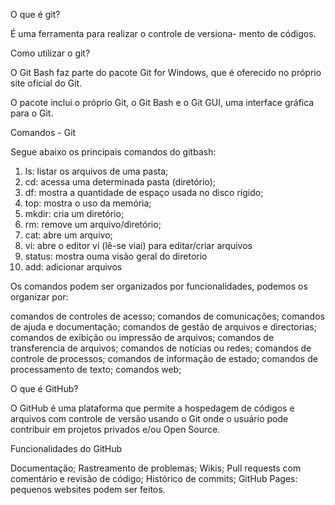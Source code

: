 O que é git?

É uma ferramenta para realizar o controle de versiona-
mento de códigos.

Como utilizar o git?

O Git Bash faz parte do pacote Git for Windows, 
que é oferecido no próprio site oficial do Git.

O pacote inclui o próprio Git, o Git Bash e o Git GUI,
uma interface gráfica para o Git.


Comandos - Git 

Segue abaixo os principais comandos do gitbash:

1) ls: listar os arquivos de uma pasta;
2) cd: acessa uma determinada pasta (diretório);
3) df: mostra a quantidade de espaço usada
   no disco rígido;
4) top: mostra o uso da memória;
5) mkdir: cria um diretório;
6) rm: remove um arquivo/diretório;
7) cat: abre um arquivo;
8) vi: abre o editor vi (lê-se viai) para editar/criar arquivos
9) status: mostra ouma visão geral do diretorio
10) add: adicionar arquivos

Os comandos podem ser organizados por funcionalidades, podemos os organizar por:

comandos de controles de acesso;
comandos de comunicações;
comandos de ajuda e documentação;
comandos de gestão de arquivos e directorias;
comandos de exibição ou impressão de arquivos;
comandos de transferencia de arquivos;
comandos de notícias ou redes;
comandos de controle de processos;
comandos de informação de estado;
comandos de processamento de texto;
comandos web;



O que é GitHub?

O GitHub é uma plataforma que permite a hospedagem de códigos e arquivos com controle de 
versão usando o Git onde o usuário pode contribuir em projetos privados e/ou Open Source.

Funcionalidades do GitHub

Documentação;
Rastreamento de problemas;
Wikis;
Pull requests com comentário e revisão de código;
Histórico de commits;
GitHub Pages: pequenos websites podem ser feitos.

